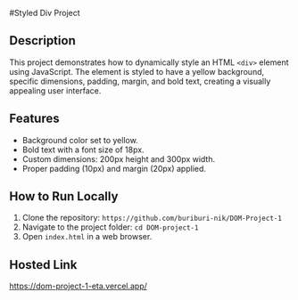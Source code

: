 #Styled Div Project

## Description

This project demonstrates how to dynamically style an HTML `<div>` element using JavaScript.
The element is styled to have a yellow background, specific dimensions, padding, margin, and bold text, creating a visually appealing user interface.

## Features

- Background color set to yellow.
- Bold text with a font size of 18px.
- Custom dimensions: 200px height and 300px width.
- Proper padding (10px) and margin (20px) applied.

## How to Run Locally

1. Clone the repository: `https://github.com/buriburi-nik/DOM-Project-1`
2. Navigate to the project folder: `cd DOM-project-1`
3. Open `index.html` in a web browser.

## Hosted Link

https://dom-project-1-eta.vercel.app/
